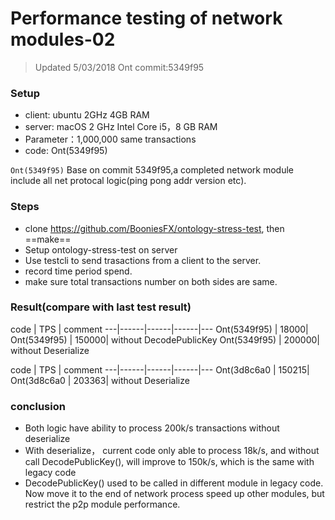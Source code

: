 # Performance testing of network modules-02

> Updated 5/03/2018 Ont commit:5349f95

 
### Setup
- client: ubuntu 2GHz 4GB RAM
- server: macOS 2 GHz Intel Core i5，8 GB RAM
- Parameter：1,000,000 same transactions
- code:  Ont(5349f95)

`Ont(5349f95)` Base on commit 5349f95,a completed network module include all net protocal logic(ping pong addr version etc).

### Steps
- clone https://github.com/BooniesFX/ontology-stress-test, then ==make==
- Setup ontology-stress-test on server
- Use testcli to send  trasactions from a client to the server.
- record time period spend.
- make sure total transactions number on both sides are same.

### Result(compare with last test result)
code | TPS | comment
---|------|------|------|---
Ont(5349f95) |  18000|
Ont(5349f95) |  150000| without DecodePublicKey
Ont(5349f95) |  200000| without Deserialize

code | TPS | comment
---|------|------|------|---
Ont(3d8c6a0  |  150215|
Ont(3d8c6a0  |  203363| without Deserialize

### conclusion
- Both logic have ability to process 200k/s transactions without deserialize
- With deserialize， current code only able to process 18k/s, and without call DecodePublicKey(), will improve to 150k/s, which is the same with legacy code
- DecodePublicKey() used to be called in different module in legacy code. Now move it to the end of network process speed up other modules, but restrict the p2p module performance. 
 

